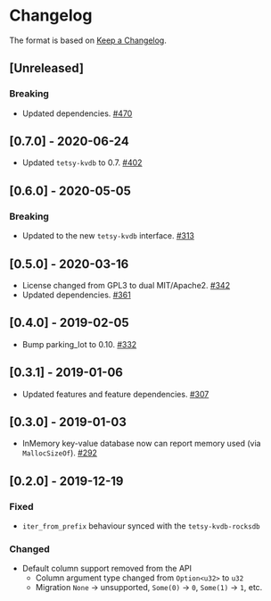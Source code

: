 # Changelog

The format is based on [Keep a Changelog].

[Keep a Changelog]: http://keepachangelog.com/en/1.0.0/

## [Unreleased]
### Breaking
- Updated dependencies. [#470](https://github.com/tetcoin/tetsy-common/pull/470)

## [0.7.0] - 2020-06-24
- Updated `tetsy-kvdb` to 0.7. [#402](https://github.com/tetcoin/tetsy-common/pull/402)

## [0.6.0] - 2020-05-05
### Breaking
- Updated to the new `tetsy-kvdb` interface. [#313](https://github.com/tetcoin/tetsy-common/pull/313)

## [0.5.0] - 2020-03-16
- License changed from GPL3 to dual MIT/Apache2. [#342](https://github.com/tetcoin/tetsy-common/pull/342)
- Updated dependencies. [#361](https://github.com/tetcoin/tetsy-common/pull/361)

## [0.4.0] - 2019-02-05
- Bump parking_lot to 0.10. [#332](https://github.com/tetcoin/tetsy-common/pull/332)

## [0.3.1] - 2019-01-06
- Updated features and feature dependencies. [#307](https://github.com/tetcoin/tetsy-common/pull/307)

## [0.3.0] - 2019-01-03
- InMemory key-value database now can report memory used (via `MallocSizeOf`). [#292](https://github.com/tetcoin/tetsy-common/pull/292)

## [0.2.0] - 2019-12-19
### Fixed
- `iter_from_prefix` behaviour synced with the `tetsy-kvdb-rocksdb`
### Changed
- Default column support removed from the API
  - Column argument type changed from `Option<u32>` to `u32`
  - Migration `None` -> unsupported, `Some(0)` -> `0`, `Some(1)` -> `1`, etc.
